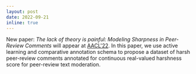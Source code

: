 ```yaml
---
layout: post
date: 2022-09-21
inline: true
---
```


New paper: *The lack of theory is painful: Modeling Sharpness in Peer-Review Comments* will appear at [AACL'22](https://www.aacl2022.org/). In this paper, we use active learning and comparative annotation schema to propose a dataset of harsh peer-review comments annotated for continuous real-valued harshness score for peer-review text moderation. 

